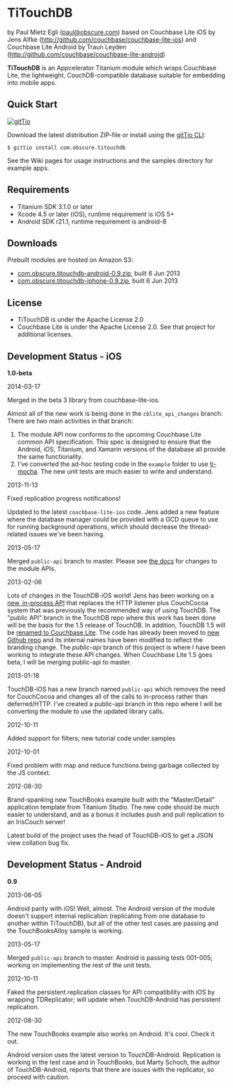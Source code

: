 # TiTouchDB

by Paul Mietz Egli (paul@obscure.com)
based on Couchbase Lite iOS by Jens Alfke (http://github.com/couchbase/couchbase-lite-ios)
and Couchbase Lite Android by Traun Leyden (http://github.com/couchbase/couchbase-lite-android)

**TiTouchDB** is an Appcelerator Titanium module which wraps Couchbase Lite, the lightweight, CouchDB-compatible
database suitable for embedding into mobile apps.

## Quick Start

[![gitTio](http://gitt.io/badge.png)](http://gitt.io/component/com.obscure.titouchdb)

Download the latest distribution ZIP-file or install using the [gitTio CLI](http://gitt.io/cli):

`$ gittio install com.obscure.titouchdb`

See the Wiki pages for usage instructions and the samples directory for example apps.

## Requirements

* Titanium SDK 3.1.0 or later
* Xcode 4.5 or later (iOS), runtime requirement is iOS 5+
* Android SDK r21.1, runtime requirement is android-8

## Downloads

Prebuilt modules are hosted on Amazon S3:

* [com.obscure.titouchdb-android-0.9.zip](https://pegli.github.s3.amazonaws.com/com.obscure.titouchdb-android-0.9.zip),
  built 6 Jun 2013
* [com.obscure.titouchdb-iphone-0.9.zip](https://pegli.github.s3.amazonaws.com/com.obscure.titouchdb-iphone-0.9.zip),
  built 6 Jun 2013

## License

* TiTouchDB is under the Apache License 2.0
* Couchbase Lite is under the Apache License 2.0. See that project for additional licenses.

## Development Status - iOS

**1.0-beta**

2014-03-17

Merged in the beta 3 library from couchbase-lite-ios.

Almost all of the new work is being done in the `cblite_api_changes` branch.  There are two main activities
in that branch:

1. The module API now conforms to the upcoming Couchbase Lite common API specification.  This spec is designed
to ensure that the Android, iOS, Titanium, and Xamarin versions of the database all provide the same functionality.
2. I've converted the ad-hoc testing code in the `example` folder to use [ti-mocha](https://github.com/tonylukasavage/ti-mocha).
The new unit tests are much easier to write and understand.

2013-11-13

Fixed replication progress notifications!

Updated to the latest `couchbase-lite-ios` code.  Jens added a new feature where the database
manager could be provided with a GCD queue to use for running background operations, which should
decrease the thread-related issues we've been having.

2013-05-17

Merged `public-api` branch to master.  Please see [the docs](https://github.com/pegli/ti_touchdb/wiki/API)
for changes to the module APIs.

2013-02-06

Lots of changes in the TouchDB-iOS world!  Jens has been working on a
[new, in-process API](https://github.com/couchbaselabs/TouchDB-iOS/wiki/API-Transition)
that replaces the HTTP listener plus CouchCocoa system that was previously the recommended way
of using TouchDB.  The "public API" branch in the TouchDB repo where this work has been done
will be the basis for the 1.5 release of TouchDB.  In addition, TouchDB 1.5 will be
[renamed to Couchbase Lite](https://groups.google.com/forum/?fromgroups=#!topic/mobile-couchbase/vaB8H1dlagA).
The code has already been moved to [new Github repo](https://github.com/couchbase/couchbase-lite-ios)
and its internal names have been modified to reflect the branding change.  The *public-api*
branch of this project is where I have been working to integrate these API changes.  When
Couchbase Lite 1.5 goes beta, I will be merging public-api to master.

2013-01-18

TouchDB-iOS has a new branch named `public-api` which removes the need for CouchCocoa
and changes all of the calls to in-process rather than deferred/HTTP.  I've created a
public-api branch in this repo where I will be converting the module to use the updated
library calls.


2012-10-11

Added support for filters; new tutorial code under samples

2012-10-01

Fixed problem with map and reduce functions being garbage collected by the JS context.

2012-08-30

Brand-spanking new TouchBooks example built with the "Master/Detail" application template
from Titanium Studio.  The new code should be much easier to understand, and as a bonus
it includes push and pull replication to an IrisCouch server!

Latest build of the project uses the head of TouchDB-iOS to get a JSON view collation bug
fix.

## Development Status - Android

**0.9**

2013-06-05

Android parity with iOS!  Well, almost.  The Android version of the module doesn't support
internal replication (replicating from one database to another within TiTouchDB), but all
of the other test cases are passing and the TouchBooksAlloy sample is working.

2013-05-17

Merged `public-api` branch to master.  Android is passing tests 001-005; working on
implementing the rest of the unit tests.

2012-10-11

Faked the persistent replication classes for API compatibility with iOS by wrapping TDReplicator;
will update when TouchDB-Android has persistent replication.

2012-08-30

The new TouchBooks example also works on Android.  It's cool.  Check it out.

Android version uses the latest version to TouchDB-Android.  Replication is working in the
test case and in TouchBooks, but Marty Schoch, the author of TouchDB-Android, reports that
there are issues with the replicator, so proceed with caution.
